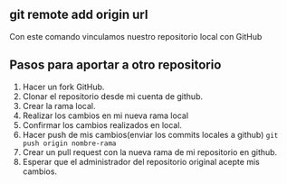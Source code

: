 ## git remote add origin url
Con este comando vinculamos nuestro repositorio local con GitHub

## Pasos para aportar a otro repositorio
1. Hacer un fork GitHub.
2. Clonar el repositorio desde mi cuenta de github.
3. Crear la rama local.
4. Realizar los cambios en mi nueva rama local
5. Confirmar los cambios realizados en local.
6. Hacer push de mis cambios(enviar los commits locales a github) `git push origin nombre-rama`
7. Crear un pull request con la nueva rama de mi repositorio en github.
8. Esperar que el administrador del repositorio original acepte mis cambios.